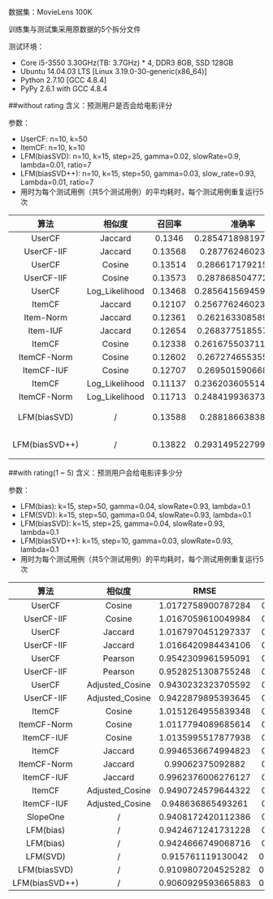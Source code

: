 数据集：MovieLens 100K

训练集与测试集采用原数据的5个拆分文件

测试环境：

- Core i5-3550 3.30GHz(TB: 3.7GHz) * 4, DDR3 8GB, SSD 128GB
- Ubuntu 14.04.03 LTS [Linux 3.19.0-30-generic(x86_64)]
- Python 2.7.10 [GCC 4.8.4]
- PyPy 2.6.1 with GCC 4.8.4

##without rating
含义：预测用户是否会给电影评分

参数：

- UserCF: n=10, k=50
- ItemCF: n=10, k=10
- LFM(biasSVD): n=10, k=15, step=25, gamma=0.02, slowRate=0.9, lambda=0.01, ratio=7
- LFM(biasSVD++): n=10, k=15, step=50, gamma=0.03, slow_rate=0.93, Lambda=0.01, ratio=7
- 用时为每个测试用例（共5个测试用例）的平均耗时，每个测试用例重复运行5次

算法|相似度|召回率|准确率|覆盖率|流行度|用时|解释器
:-:|:-:|:-:|:-:|:-:|:-:|:-:|:-:
UserCF|Jaccard|0.1346|0.28547189819724283|0.16469003108639324|5.515454460730635|00:02.629789|PyPy
UserCF-IIF|Jaccard|0.13568|0.287762460233298|0.16856400713179281|5.504287115977408|00:02.908596|PyPy
UserCF|Cosine|0.13514|0.2866171792152704|0.16602730959141065|5.507541117175693|00:02.725791|PyPy
UserCF-IIF|Cosine|0.13573|0.2878685047720042|0.1711167689292031|5.492427406007954|00:03.194718|PyPy
UserCF|Log_Likelihood|0.13468|0.28564156945917285|0.16929858711102133|5.501580031397434|00:03.059164|PyPy
ItemCF|Jaccard|0.12107|0.25677624602332977|0.17268653785486163|5.466674083570759|00:03.532275|PyPy
Item-Norm|Jaccard|0.12361|0.2621633085896076|0.20599335382128695|5.390468911244056|00:03.772116|PyPy
Item-IUF|Jaccard|0.12654|0.2683775185577943|0.1625178525221805|5.49371904222896|00:03.953513|PyPy
ItemCF|Cosine|0.12338|0.26167550371155884|0.16324410085177427|5.486000500415485|00:03.446878|PyPy
ItemCF-Norm|Cosine|0.12602|0.2672746553552492|0.18116541895738295|5.457210585853142|00:03.512993|PyPy
ItemCF-IUF|Cosine|0.12707|0.2695015906680806|0.15258763562635358|5.527588437593622|00:03.901093|PyPy
ItemCF|Log_Likelihood|0.11137|0.23620360551431605|0.16335171754981087|5.29807314048841|00:04.131121|PyPy
ItemCF-Norm|Log_Likelihood|0.11713|0.24841993637327678|0.19460464629923044|5.225886347615308|00:04.038859|PyPy
LFM(biasSVD)|/|0.13588|0.288186638388123|0.1854063828128046|5.476896647332456|04:15.793009(未取平均)|Python
LFM(biasSVD++)|/|0.13822|0.29314952279957585|0.2902819184948089|5.2923584263508605|11:10.971008(未取平均)|Python

##with rating(1 ~ 5)
含义：预测用户会给电影评多少分

参数：

- LFM(bias): k=15, step=50, gamma=0.04, slowRate=0.93, lambda=0.1
- LFM(SVD): k=15, step=50, gamma=0.04, slowRate=0.93, lambda=0.1
- LFM(biasSVD): k=15, step=25, gamma=0.04, slowRate=0.93, lambda=0.1
- LFM(biasSVD++): k=15, step=10, gamma=0.03, slowRate=0.93, lambda=0.1
- 用时为每个测试用例（共5个测试用例）的平均耗时，每个测试用例重复运行5次

算法|相似度|RMSE|MAE|用时|解释器
:-:|:-:|:-:|:-:|:-:|:-:
UserCF|Cosine|1.0172758900787284|0.8109225021493989|00:07.241509|PyPy
UserCF-IIF|Cosine|1.0167059610049984|0.8104586495073878|00:07.083491|PyPy
UserCF|Jaccard|1.0167970451297337|0.8106029634449998|00:06.139426|PyPy
UserCF-IIF|Jaccard|1.0166420984434106|0.8105408206584954|00:06.755917|PyPy
UserCF|Pearson|0.9542309961595091|0.7524638886803021|00:16.043459|PyPy
UserCF-IIF|Pearson|0.9528251308755248|0.7511555971112605|00:16.572740|PyPy
UserCF|Adjusted_Cosine|0.9430232323705592|0.7421124354423287|00:06.243178|PyPy
UserCF-IIF|Adjusted_Cosine|0.9422879895393645|0.7414049596098258|00:06.790880|PyPy
ItemCF|Cosine|1.0151264955839348|0.8077766740052722|00:10.959310|PyPy
ItemCF-Norm|Cosine|1.0117794089685614|0.8076235067994973|00:10.978532|PyPy
ItemCF-IUF|Cosine|1.0135995517877938|0.8063284591077498|00:11.819539|PyPy
ItemCF|Jaccard|0.9946536674994823|0.7896732824248396|00:11.046240|PyPy
ItemCF-Norm|Jaccard|0.99062375092882|0.7899222692837382|00:10.784878|PyPy
ItemCF-IUF|Jaccard|0.9962376006276127|0.7914125774952219|00:11.369615|PyPy
ItemCF|Adjusted_Cosine|0.9490724579644322|0.7449194627796402|00:11.245976|PyPy
ItemCF-IUF|Adjusted_Cosine|0.948636865493261|0.7447154125865623|00:11.719788|PyPy
SlopeOne|/|0.9408172420112386|0.7408973394201296|00:18.788196|PyPy
LFM(bias)|/|0.9424671241731228|0.7464978669127993|00:00.647528|PyPy
LFM(bias)|/|0.9424666749068716|0.7465070124085187|00:06.587187|Python
LFM(SVD)|/|0.915761119130042|0.72548641912354772|01:24.942232|Python
LFM(biasSVD)|/|0.9109807204525282|0.71893670359218576|00:54.473649|Python
LFM(biasSVD++)|/|0.9060929593665883|0.71313015069719998|00:40.691610|Python
